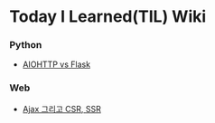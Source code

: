 # Today I Learned(TIL) Wiki

### Python
* [AIOHTTP vs Flask](https://github.com/DevDooly/TIL/blob/main/python/AIOHTTP%20vs%20Flask.md)

### Web
* [Ajax 그리고 CSR, SSR](https://github.com/DevDooly/TIL/blob/main/web/Ajax%20%EA%B7%B8%EB%A6%AC%EA%B3%A0%20CSR%2C%20SSR.md)
